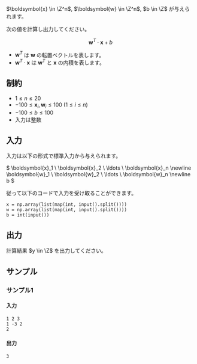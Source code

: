 $\boldsymbol{x} \in \Z^n$, $\boldsymbol{w} \in \Z^n$, $b \in \Z$ が与えられます。

次の値を計算し出力してください。

$$
\boldsymbol{w}^T \cdot \boldsymbol{x} + b
$$

- $\boldsymbol{w}^T$ は $\boldsymbol{w}$ の転置ベクトルを表します。
- $\boldsymbol{w}^T \cdot \boldsymbol{x}$ は $\boldsymbol{w}^T$ と $\boldsymbol{x}$ の内積を表します。

## 制約
- $1 \leq n \leq 20$
- $-100 \leq \boldsymbol{x}_i, \boldsymbol{w}_i \leq 100$ ($1 \leq i \leq n$)
- $-100 \leq b \leq 100$
- 入力は整数

## 入力
入力は以下の形式で標準入力から与えられます。

$
\boldsymbol{x}_1 \ \boldsymbol{x}_2 \ \ldots \ \boldsymbol{x}_n
\newline
\boldsymbol{w}_1 \ \boldsymbol{w}_2 \ \ldots \ \boldsymbol{w}_n
\newline
b
$

従って以下のコードで入力を受け取ることができます。
```python3
x = np.array(list(map(int, input().split())))
w = np.array(list(map(int, input().split())))
b = int(input())
```

## 出力
計算結果 $y \in \Z$ を出力してください。

## サンプル
### サンプル1
#### 入力
```plaintext
1 2 3
1 -3 2
2
```

#### 出力
```plaintext
3
```
